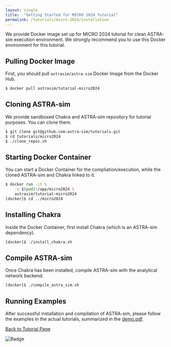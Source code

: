```yaml
---
layout: single
title:  "Getting Started for MICRO 2024 Tutorial"
permalink: /tutorials/micro-2024/installation
---
```


We provide Docker image set up for MICRO 2024 tutorial for clean ASTRA-sim execution environment. We strongly recommend you to use this Docker environment for this tutorial.

## Pulling Docker Image
First, you should pull `astrasim/astra-sim` Docker Image from the Docker Hub.
```bash
$ docker pull astrasim/tutorial-micro2024
```

## Cloning ASTRA-sim
We provide sandboxed Chakra and ASTRA-sim repository for tutorial purposes. You can clone them:
```bash
$ git clone git@github.com:astra-sim/tutorials.git
$ cd tutorials/micro2024
$ ./clone_repos.sh
```

## Starting Docker Container
You can start a Docker Container for the compliation/execution, while the cloned ASTRA-sim and Chakra linked to it.
```bash
$ docker run -it \
    -v $(pwd):/app/micro2024 \
    astrasim/tutorial-micro2024
[docker]$ cd ../micro2024
```

## Installing Chakra
Inside the Docker Container, first install Chakra (which is an ASTRA-sim dependency).
```bash
[docker]$ ./install_chakra.sh
```

## Compile ASTRA-sim
Once Chakra has been installed, compile ASTRA-sim with the analytical network backend.
```bash
[docker]$ ./compile_astra_sim.sh
```

## Running Examples
After successful installation and compilation of ASTRA-sim, please follow the examples in the actual tutorials, summarized in the [demo.pdf](https://astra-sim.github.io/assets/tutorials/micro-2024/7_demo.pdf).

<nav class="pagination">
    <a href="/tutorials/micro-2024" class="pagination--pager">Back to Tutorial Page</a>
</nav>

![Badge](https://hitscounter.dev/api/hit?url=https%3A%2F%2Fastra-sim.github.io%2Ftutorials%2Fmicro-2024%2Finstallation&label=&icon=window&color=%23198754&message=&style=flat&tz=US%2FEastern)
